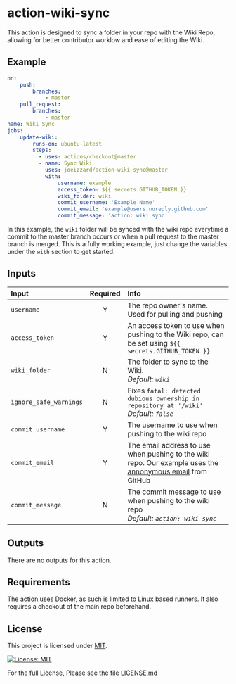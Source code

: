 # action-wiki-sync

This action is designed to sync a folder in your repo with the Wiki Repo, allowing for better contributor worklow and ease of editing the Wiki.

## Example

```yaml
on:
    push:
        branches:
            - master
    pull_request:
        branches:
            - master
name: Wiki Sync
jobs:
    update-wiki:
        runs-on: ubuntu-latest
        steps:
          - uses: actions/checkout@master
          - name: Sync Wiki
            uses: joeizzard/action-wiki-sync@master
            with:
                username: example
                access_token: ${{ secrets.GITHUB_TOKEN }}
                wiki_folder: wiki
                commit_username: 'Example Name'
                commit_email: 'example@users.noreply.github.com'
                commit_message: 'action: wiki sync'
```
In this example, the `wiki` folder will be synced with the wiki repo everytime a commit to the master branch occurs or when a pull request to the master branch is merged. This is a fully working example, just change the variables under the `with` section to get started.

## Inputs

| Input | Required | Info |
| :----- | :-----: | :----- |
| `username` | Y | The repo owner's name. Used for pulling and pushing |
| `access_token` | Y | An access token to use when pushing to the Wiki repo, can be set using `${{ secrets.GITHUB_TOKEN }}` |
| `wiki_folder` | N | The folder to sync to the Wiki. <br/> <i>Default: `wiki`</i> |
| `ignore_safe_warnings` | N | Fixes `fatal: detected dubious ownership in repository at '/wiki'` <br/> <i>Default: `false`</i> |
| `commit_username` | Y | The username to use when pushing to the wiki repo |
| `commit_email` | Y | The email address to use when pushing to the wiki repo. Our example uses the [annonymous email](https://help.github.com/en/github/setting-up-and-managing-your-github-user-account/setting-your-commit-email-address) from GitHub |
| `commit_message` | N | The commit message to use when pushing to the wiki repo <br/><i>Default: `action: wiki sync` |

## Outputs 

There are no outputs for this action.

## Requirements

The action uses Docker, as such is limited to Linux based runners. It also requires a checkout of the main repo beforehand.

## License

This project is licensed under [MIT](https://opensource.org/licenses/MIT). 

[![License: MIT](https://img.shields.io/badge/License-MIT-yellow.svg?style=for-the-badge)](https://opensource.org/licenses/MIT)

For the full License, Please see the file [LICENSE.md](LICENSE.md)
